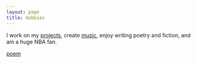 ```yaml
---
layout: page
title: Hobbies
---
```


I work on my [projects](https://github.com/Allen589), create [music](https://soundcloud.com/user-473257234-233180361), enjoy writing poetry and fiction, and am a
huge NBA fan.


[poem](assets/snow.pdf)
